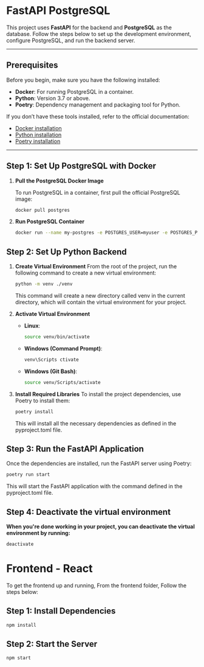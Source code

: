 # FastAPI PostgreSQL

This project uses **FastAPI** for the backend and **PostgreSQL** as the database. Follow the steps below to set up the development environment, configure PostgreSQL, and run the backend server.

---

## Prerequisites

Before you begin, make sure you have the following installed:

- **Docker**: For running PostgreSQL in a container.
- **Python**: Version 3.7 or above.
- **Poetry**: Dependency management and packaging tool for Python.

If you don’t have these tools installed, refer to the official documentation:
- [Docker installation](https://docs.docker.com/get-docker/)
- [Python installation](https://www.python.org/downloads/)
- [Poetry installation](https://python-poetry.org/docs/)

---

## Step 1: Set Up PostgreSQL with Docker

1. **Pull the PostgreSQL Docker Image**

   To run PostgreSQL in a container, first pull the official PostgreSQL image:

   ```bash
   docker pull postgres

2. **Run PostgreSQL Container**
   ```bash
   docker run --name my-postgres -e POSTGRES_USER=myuser -e POSTGRES_PASSWORD=mypassword -e POSTGRES_DB=mydb -p 5432:5432 -d postgres

## Step 2: Set Up Python Backend

1. **Create Virtual Environment**
  From the root of the project, run the following command to create a new virtual environment:
   ```bash
   python -m venv ./venv
   ```
   This command will create a new directory called venv in the current directory, which will contain the virtual environment for your project.

2. **Activate Virtual Environment**
   - **Linux**:
     ```bash
     source venv/bin/activate
     ```
   - **Windows (Command Prompt)**:
     ```bash
     venv\Scripts ctivate
     ```
   - **Windows (Git Bash)**:
     ```bash
     source venv/Scripts/activate
     ```

3. **Install Required Libraries**
   To install the project dependencies, use Poetry to install them:
   ```bash
   poetry install
   ```
   This will install all the necessary dependencies as defined in the pyproject.toml file.

## Step 3: Run the FastAPI Application
   Once the dependencies are installed, run the FastAPI server using Poetry:
   ```bash
   poetry run start
   ```
   This will start the FastAPI application with the command defined in the pyproject.toml file.



## Step 4: Deactivate the virtual environment
**When you're done working in your project, you can deactivate the virtual environment by running:**
   ```bash
   deactivate
   ```


# Frontend - React
To get the frontend up and running, From the frontend folder, Follow the steps below:

## Step 1: Install Dependencies
   ```bash
   npm install
   ```

## Step 2: Start the Server
   ```bash
   npm start
   ```
